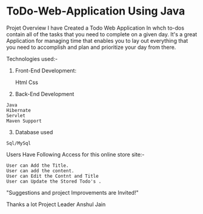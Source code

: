 # ToDo-Web-Application Using Java
Projet Overview
I have Created a Todo Web Application  In whch to-dos contain all of the tasks that you need to complete on a given day.
It's a great Application for managing time that enables you to lay out everything that you need to accomplish and plan and prioritize your day from there.

Technologies used:-

 1. Front-End Development:

    Html
    Css    
    
   2. Back-End Development

    Java
    Hibernate
    Servlet
    Maven Support
    
   3. Database used

    Sql/MySql

    
   Users Have Following Access for this online store site:-
   
    User can Add the Title.
    User can add the content.
    User can Edit the Contnt and Title
    User can Update the Stored Todo's .
    





"Suggestions and project Improvements are Invited!"

Thanks a lot
Project Leader
Anshul Jain 

